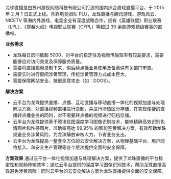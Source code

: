 龙珠直播是由苏州游视网络科技有限公司打造的国内综合游戏直播平台，于 2015 年 2 月 1 日正式上线。背靠电竞团队 PLU，龙珠直播与腾讯游戏、游戏风云、NICETV 等海内外游戏、电竞企业有深度战略合作，拥有《英雄联盟》职业联赛（LPL）、《穿越火线》电视职业联赛（CFPL）等超过 30 余款游戏顶级赛事的直播权。

**业务需求**
- 龙珠每日房间数超 5000，对平台的稳定性及视频传输效率有较高要求，需要能够应对访问突发及保障服务质量。
- 需要将直播视频录制下来，供后续点播业务使用及备案供有关部门审查。
- 需要实时进行房间涉黄管理，传统涉黄管理方式成本巨大。
- 需要保障网站安全，抵御恶意攻击（如：DDOS）。

**解决方案**
- 云平台为龙珠提供直播、点播、互动直播与移动直播一体化的视频加速与处理解决方案，对直播视频直接进行录制，并进行冷热区分存储，在实现便捷的直播转点播业务的同时，对不需要转点播的视频进行归档存储。
- 云平台为龙珠提供基于腾讯优图深度学习图像识别技术，能够精确高效识别色情图片和性感图片，准确率高达 99.95% 的智能鉴黄解决方案，有效帮助龙珠规避业务涉黄风险，为龙珠解放审核人力，节省业务支出。
- 云平台为龙珠提高一整套全方位的云安全解决方案，从物理基础平台、用户网络接入、和安全生产管理等各个层次提供全面的安全保障。

**方案效果**
通过云平台一体化视频加速与处理解决方案，提供了龙珠直播的平台稳定性和视频传输效率；通过云平台提供的深度学习图像识别技术，帮助龙珠直播高效避免涉黄风险；同时云平台的云安全解决方案为龙珠直播提供全面的安全保障。
